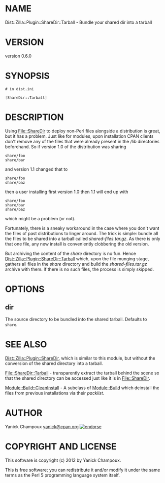 # NAME

Dist::Zilla::Plugin::ShareDir::Tarball - Bundle your shared dir into a tarball

# VERSION

version 0.6.0

# SYNOPSIS

    # in dist.ini

    [ShareDir::Tarball]

# DESCRIPTION

Using [File::ShareDir](https://metacpan.org/pod/File::ShareDir) to deploy non-Perl files alongside a distribution is
great, but it has a problem.  Just like for modules, upon installation CPAN clients
don't remove any of the files that were already present in the _/lib_
directories beforehand. So if version 1.0 of the distribution was sharing

    share/foo
    share/bar

and version 1.1 changed that to 

    share/foo
    share/baz

then a user installing first version 1.0 then 1.1 will end up with 

    share/foo
    share/bar
    share/baz

which might be a problem (or not).

Fortunately, there is a sneaky
workaround in the case where you don't want the files of past distributions to
linger around. The trick is simple: bundle all the files to be shared into
a tarball called _shared-files.tar.gz_.  As there is only that one file, any
new install is conveniently clobbering the old version. 

But archiving the content of the _share_ directory is no fun. Hence
[Dist::Zilla::Plugin::ShareDir::Tarball](https://metacpan.org/pod/Dist::Zilla::Plugin::ShareDir::Tarball) which, upon the file munging stage, gathers all 
files in the _share_ directory and build the _shared-files.tar.gz_ archive
with them.  If there is no such files, the process is simply skipped.

# OPTIONS

## dir

The source directory to be bundled into the shared tarball. Defaults to
`share`.

# SEE ALSO

[Dist::Zilla::Plugin::ShareDir](https://metacpan.org/pod/Dist::Zilla::Plugin::ShareDir), which is similar to this module, but without
the conversion of the shared directory into a tarball.

[File::ShareDir::Tarball](https://metacpan.org/pod/File::ShareDir::Tarball) - transparently extract the tarball behind the
scene so that the shared directory can be accessed just like it is in
[File::ShareDir](https://metacpan.org/pod/File::ShareDir).

[Module::Build::CleanInstall](https://metacpan.org/pod/Module::Build::CleanInstall) - A subclass of [Module::Build](https://metacpan.org/pod/Module::Build) which
deinstall the files from previous installations via their _packlist_.

# AUTHOR

Yanick Champoux <yanick@cpan.org> [![endorse](http://api.coderwall.com/yanick/endorsecount.png)](http://coderwall.com/yanick)

# COPYRIGHT AND LICENSE

This software is copyright (c) 2012 by Yanick Champoux.

This is free software; you can redistribute it and/or modify it under
the same terms as the Perl 5 programming language system itself.
